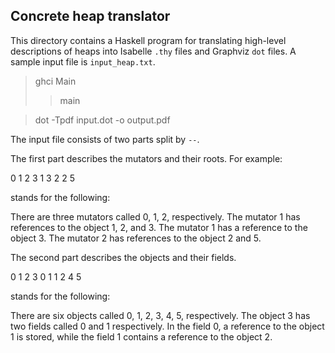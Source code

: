 ## Concrete heap translator

This directory contains a Haskell program for translating high-level
descriptions of heaps into Isabelle `.thy` files and Graphviz `dot`
files. A sample input file is `input_heap.txt`.

> ghci Main
> > main

> dot -Tpdf input.dot -o output.pdf

The input file consists of two parts split by `--`.

The first part describes the mutators and their roots. For example:

  0 1 2 3
  1 3
  2 2 5

stands for the following:

There are three mutators called 0, 1, 2, respectively. The mutator 1
has references to the object 1, 2, and 3. The mutator 1 has a
reference to the object 3. The mutator 2 has references to the
object 2 and 5.

The second part describes the objects and their fields.

  0
  1
  2
  3 0 1 1 2
  4
  5

stands for the following:

There are six objects called 0, 1, 2, 3, 4, 5, respectively. The
object 3 has two fields called 0 and 1 respectively. In the field 0, a
reference to the object 1 is stored, while the field 1 contains a
reference to the object 2.
